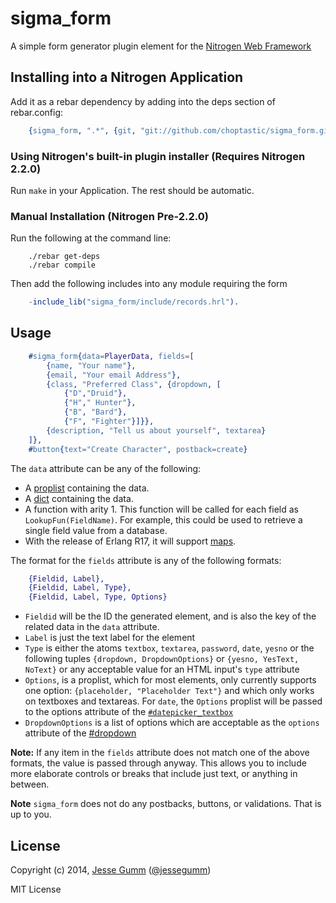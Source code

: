 # sigma_form

A simple form generator plugin element for the [Nitrogen Web Framework](http://nitrogenoproject.com)

## Installing into a Nitrogen Application

Add it as a rebar dependency by adding into the deps section of rebar.config:

```erlang
	{sigma_form, ".*", {git, "git://github.com/choptastic/sigma_form.git", {branch, master}}}
```

### Using Nitrogen's built-in plugin installer (Requires Nitrogen 2.2.0)

Run `make` in your Application. The rest should be automatic.

### Manual Installation (Nitrogen Pre-2.2.0)

Run the following at the command line:

```shell
	./rebar get-deps
	./rebar compile
```

Then add the following includes into any module requiring the form

```erlang
	-include_lib("sigma_form/include/records.hrl").
```

## Usage

```erlang
	#sigma_form{data=PlayerData, fields=[
		{name, "Your name"},
		{email, "Your email Address"},
		{class, "Preferred Class", {dropdown, [
			{"D","Druid"},
			{"H"," Hunter"},
			{"B", "Bard"},
			{"F", "Fighter"}]}},
		{description, "Tell us about yourself", textarea}
	]},
	#button{text="Create Character", postback=create}
```

The `data` attribute can be any of the following:
  + A [proplist](http://www.erlang.org/doc/man/proplists.html) containing the data.
  + A [dict](http://www.erlang.org/doc/man/dict.html) containing the data.
  + A function with arity 1. This function will be called for each field as
    `LookupFun(FieldName)`. For example, this could be used to retrieve a
    single field value from a database.
  + With the release of Erlang R17, it will support
    [maps](https://github.com/psyeugenic/eep/blob/egil/maps/eeps/eep-0043.md).

The format for the `fields` attribute is any of the following formats:

```erlang
	{Fieldid, Label},
	{Fieldid, Label, Type},
	{Fieldid, Label, Type, Options}
```

  + `Fieldid` will be the ID the generated element, and is also the key of the
    related data in the `data` attribute.
  + `Label` is just the text label for the element
  + `Type` is either the atoms `textbox`, `textarea`, `password`, `date`,
    `yesno` or the following tuples `{dropdown, DropdownOptions}` or 
	`{yesno, YesText, NoText}` or any acceptable value for an HTML input's
	`type` attribute
  + `Options`, is a proplist, which for most elements, only currently supports
    one option: `{placeholder, "Placeholder Text"}` and which only works on
	textboxes and textareas. For `date`, the `Options` proplist will be passed
	to the options attribute of the
	[`#datepicker_textbox`](http://nitrogenproject.com/doc/elements/datepicker_textbox.html)
  + `DropdownOptions` is a list of options which are acceptable as the `options`
    attribute of the [#dropdown](http://nitrogenproject.com/doc/elements/dropdown.html)

**Note:** If any item in the `fields` attribute does not match one of the above
formats, the value is passed through anyway.  This allows you to include more
elaborate controls or breaks that include just text, or anything in between.

**Note** `sigma_form` does not do any postbacks, buttons, or validations.
That is up to you.

## License

Copyright (c) 2014, [Jesse Gumm](http://sigma-star.com/page/jesse)
([@jessegumm](http://twitter.com/jessegumm))

MIT License
